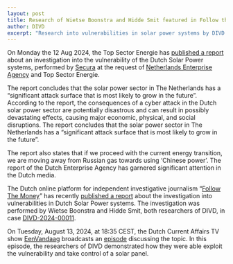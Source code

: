 ```yaml
---
layout: post
title: Research of Wietse Boonstra and Hidde Smit featured in Follow the Money and at EenVandaag
author: DIVD
excerpt: "Research into vulnerabilities in solar power systems by DIVD researchers Wietse Boonstra and Hidde Smit featured in, Dutch, media Follow the Money and 1Vandaag"
---
```

On Monday the 12 Aug 2024, the Top Sector Energie has [published a report](https://topsectorenergie.nl/nl/kennisbank/maatregelen-cyberveiligheid-zonpv/) about an investigation into the vulnerability of the Dutch Solar Power systems, performed by [Secura](https://www.secura.com/) at the request of [Netherlands Enterprise Agency](https://english.rvo.nl/) and Top Sector Energie.

The report concludes that the solar power sector in The Netherlands has a “significant attack surface that is most likely to grow in the future”. According to the report, the consequences of a cyber attack in the Dutch solar power sector are potentially disastrous and can result in possibly devastating effects, causing major economic, physical, and social disruptions. The report concludes that the solar power sector in The Netherlands has a “significant attack surface that is most likely to grow in the future”. 

The report also states that if we proceed with the current energy transition, we are moving away from Russian gas towards using ‘Chinese power’. The report of the Dutch Enterprise Agency has garnered significant attention in the Dutch media. 

The Dutch online platform for independent investigative journalism “[Follow The Money](https://www.ftm.nl/)” has recently [published a report](https://www.ftm.nl/artikelen/hacker-kan-stekker-uit-zonnepanelen-trekken-en-stroomnet-platleggen) about the investigation into vulnerabilities in Dutch Solar Power systems. The investigation was performed by Wietse Boonstra and Hidde Smit, both researchers of DIVD, in case [DIVD-2024-00011](/DIVD-2024-00011/).

On Tuesday, August 13, 2024, at 18:35 CEST, the Dutch Current Affairs TV show [EenVandaag](https://eenvandaag.avrotros.nl/) broadcasts an [episode](https://eenvandaag.avrotros.nl/item/eenvandaag-13-08-2024/) discussing the topic. In this episode, the researchers of DIVD demonstrated how they were able exploit the vulnerability and take control of a solar panel. 
